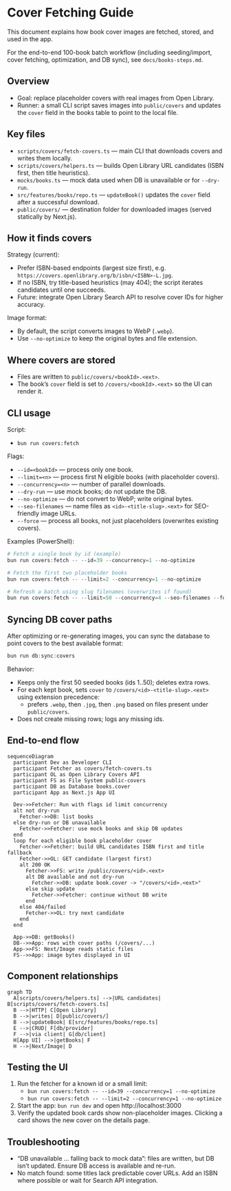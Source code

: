 # Cover Fetching Guide

This document explains how book cover images are fetched, stored, and used in the app. 

For the end-to-end 100-book batch workflow (including seeding/import, cover fetching, optimization, and DB sync), see `docs/books-steps.md`.

## Overview

- Goal: replace placeholder covers with real images from Open Library.
- Runner: a small CLI script saves images into `public/covers` and updates the `cover` field in the books table to point to the local file.

## Key files

- `scripts/covers/fetch-covers.ts` — main CLI that downloads covers and writes them locally.
- `scripts/covers/helpers.ts` — builds Open Library URL candidates (ISBN first, then title heuristics).
- `mocks/books.ts` — mock data used when DB is unavailable or for `--dry-run`.
- `src/features/books/repo.ts` — `updateBook()` updates the `cover` field after a successful download.
- `public/covers/` — destination folder for downloaded images (served statically by Next.js).

## How it finds covers

Strategy (current):
- Prefer ISBN-based endpoints (largest size first), e.g. `https://covers.openlibrary.org/b/isbn/<ISBN>-L.jpg`.
- If no ISBN, try title-based heuristics (may 404); the script iterates candidates until one succeeds.
- Future: integrate Open Library Search API to resolve cover IDs for higher accuracy.

Image format:
- By default, the script converts images to WebP (`.webp`).
- Use `--no-optimize` to keep the original bytes and file extension.

## Where covers are stored

- Files are written to `public/covers/<bookId>.<ext>`.
- The book’s `cover` field is set to `/covers/<bookId>.<ext>` so the UI can render it.

## CLI usage

Script:
- `bun run covers:fetch`

Flags:
- `--id=<bookId>` — process only one book.
- `--limit=<n>` — process first N eligible books (with placeholder covers).
- `--concurrency=<n>` — number of parallel downloads.
- `--dry-run` — use mock books; do not update the DB.
- `--no-optimize` — do not convert to WebP; write original bytes.
- `--seo-filenames` — name files as `<id>-<title-slug>.<ext>` for SEO-friendly image URLs.
- `--force` — process all books, not just placeholders (overwrites existing covers).

Examples (PowerShell):

```powershell
# Fetch a single book by id (example)
bun run covers:fetch -- --id=39 --concurrency=1 --no-optimize

# Fetch the first two placeholder books
bun run covers:fetch -- --limit=2 --concurrency=1 --no-optimize

# Refresh a batch using slug filenames (overwrites if found)
bun run covers:fetch -- --limit=50 --concurrency=4 --seo-filenames --force
```

## Syncing DB cover paths

After optimizing or re-generating images, you can sync the database to point covers to the best available format:

```powershell
bun run db:sync:covers
```

Behavior:
- Keeps only the first 50 seeded books (ids 1..50); deletes extra rows.
- For each kept book, sets `cover` to `/covers/<id>-<title-slug>.<ext>` using extension precedence:
  - prefers `.webp`, then `.jpg`, then `.png` based on files present under `public/covers`.
- Does not create missing rows; logs any missing ids.

## End-to-end flow

```mermaid
sequenceDiagram
  participant Dev as Developer CLI
  participant Fetcher as covers/fetch-covers.ts
  participant OL as Open Library Covers API
  participant FS as File System public-covers
  participant DB as Database books.cover
  participant App as Next.js App UI

  Dev->>Fetcher: Run with flags id limit concurrency
  alt not dry-run
    Fetcher->>DB: list books
  else dry-run or DB unavailable
    Fetcher->>Fetcher: use mock books and skip DB updates
  end
  loop for each eligible book placeholder cover
    Fetcher->>Fetcher: build URL candidates ISBN first and title fallback
    Fetcher->>OL: GET candidate (largest first)
    alt 200 OK
      Fetcher->>FS: write /public/covers/<id>.<ext>
      alt DB available and not dry-run
        Fetcher->>DB: update book.cover -> "/covers/<id>.<ext>"
      else skip update
        Fetcher->>Fetcher: continue without DB write
      end
    else 404/failed
      Fetcher->>OL: try next candidate
    end
  end

  App->>DB: getBooks()
  DB-->>App: rows with cover paths (/covers/...)
  App->>FS: Next/Image reads static files
  FS-->>App: image bytes displayed in UI
```

## Component relationships

```mermaid
graph TD
  A[scripts/covers/helpers.ts] -->|URL candidates| B[scripts/covers/fetch-covers.ts]
  B -->|HTTP| C[Open Library]
  B -->|writes| D[public/covers/]
  B -->|updateBook| E[src/features/books/repo.ts]
  E -->|CRUD| F[db/provider]
  F -->|via client| G[db/client]
  H[App UI] -->|getBooks| F
  H -->|Next/Image| D
```

## Testing the UI

1) Run the fetcher for a known id or a small limit:
   - `bun run covers:fetch -- --id=39 --concurrency=1 --no-optimize`
   - `bun run covers:fetch -- --limit=2 --concurrency=1 --no-optimize`
2) Start the app: `bun run dev` and open http://localhost:3000
3) Verify the updated book cards show non-placeholder images. Clicking a card shows the new cover on the details page.

## Troubleshooting

- “DB unavailable … falling back to mock data”: files are written, but DB isn’t updated. Ensure DB access is available and re-run.
- No match found: some titles lack predictable cover URLs. Add an ISBN where possible or wait for Search API integration.
